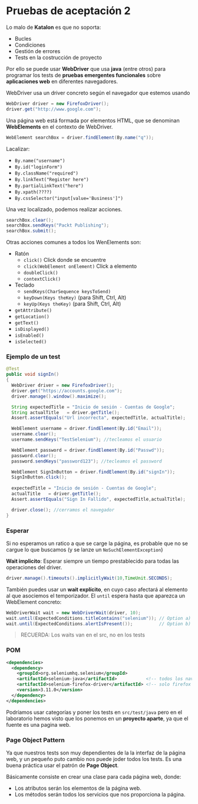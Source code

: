 # Pruebas de aceptación 2

Lo malo de **Katalon** es que no soporta:

* Bucles
* Condiciones
* Gestión de errores
* Tests en la costrucción de proyecto

Por ello se puede usar **WebDriver** que usa **java** (entre otros)
para programar los tests de **pruebas emergentes funcionales**
sobre **aplicaciones web** en diferentes navegadores.

WebDriver usa un driver concreto según el navegador que estemos usando

```java
WebDriver driver = new FirefoxDriver();
driver.get("http://www.google.com");
```

Una página web está formada por elementos HTML, que se denominan **WebElements** en el contexto de WebDriver.

```java
WebElement searchBox = driver.findElement(By.name("q"));
```
Lacalizar:
* `By.name("username")`
* `By.id("loginForm")`
* `By.className("required")`
* `By.linkText("Register here")`
* `By.partialLinkText("here")`
* `By.xpath(????)`
* `By.cssSelector("input[value='Business']")`

Una vez localizado, podemos realizar acciones.

```java
searchBox.clear();
searchBox.sendKeys("Packt Publishing");
searchBox.submit();
```

Otras acciones comunes a todos los WenElements son:
* Ratón
  * `click()` Click donde se encuentre
  * `click(WebElement onElement)` Click a elemento
  * `doubleClick()`
  * `contextClick()`
* Teclado
  * `sendKeys(CharSequence keysToSend)`
  * `keyDown(Keys theKey)` (para Shift, Ctrl, Alt)
  * `keyUp(Keys theKey)` (para Shift, Ctrl, Alt)
* `getAttribute()`
* `getLocation()`
* `getText()`
* `isDisplayed()`
* `isEnabled()`
* `isSelected()`

### Ejemplo de un test

```java
@Test
public void signIn()
{
  WebDriver driver = new FirefoxDriver();
  driver.get("https://accounts.google.com");
  driver.manage().window().maximize();

  String expectedTitle = "Inicio de sesión - Cuentas de Google";
  String actualTitle   = driver.getTitle();
  Assert.assertEquals("Url incorrecta", expectedTitle, actualTitle);

  WebElement username = driver.findElement(By.id("Email"));
  username.clear();
  username.sendKeys("TestSelenium"); //tecleamos el usuario

  WebElement password = driver.findElement(By.id("Passwd"));
  password.clear();
  password.sendKeys("password123"); //tecleamos el password

  WebElement SignInButton = driver.findElement(By.id("signIn"));
  SignInButton.click();
  
  expectedTitle = "Inicio de sesión - Cuentas de Google";
  actualTitle   = driver.getTitle();
  Assert.assertEquals("Sign In Fallido", expectedTitle,actualTitle);

  driver.close(); //cerramos el navegador
}
```

### Esperar

Si no esperamos un ratico a que se carge la página, es probable que no se cargue lo que buscamos
(y se lanze un `NoSuchElementException`)

**Wait implicito**: Esperar siempre un tiempo prestablecido para todas las operaciones del driver.

```java
driver.manage().timeouts().implicitlyWait(10,TimeUnit.SECONDS);
```

También puedes usar un **wait explícito**,
en cuyo caso afectará al elemento al que asociemos el temporizador.
El `until` espera hasta que aparezca un WebElement concreto:

```java
WebDriverWait wait = new WebDriverWait(driver, 10);
wait.until(ExpectedConditions.titleContains("selenium")); // Option a) Wait until title is updated
wait.until(ExpectedConditions.alertIsPresent());          // Option b) Wait until alert appears
```

> RECUERDA: Los waits van en el src, no en los tests

### POM

```xml
<dependencies>
  <dependency>
    <groupId>org.seleniumhq.selenium</groupId>
    <artifactId>selenium-java</artifactId>           <!-- todos los nav -->
    <artifactId>selenium-firefox-driver</artifactId> <!-- solo firefox -->
    <version>3.11.0</version>
  </dependency>
</dependencies>
```

Podríamos usar categorías y poner los tests en `src/test/java`
pero en el laboratorio hemos visto que los ponemos en un **proyecto aparte**,
ya que el fuente es una pagina web.

### Page Object Pattern

Ya que nuestros tests son muy dependientes de la la interfaz de la página web,
y un pequeño puto cambio nos puede joder todos los tests.
Es una buena práctica usar el patrón de **Page Object**.

Básicamente consiste en crear una clase para cada página web, donde:
* Los atributos serán los elementos de la página web.
* Los métodos serán todos los servicios que nos proporciona la página.
